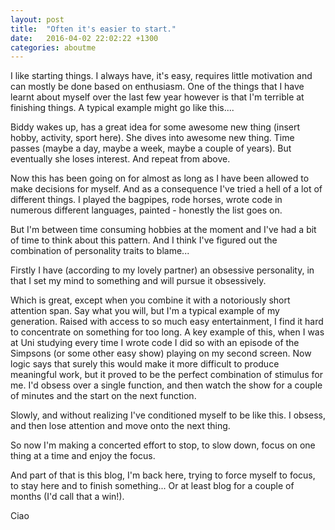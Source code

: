 ```yaml
---
layout: post
title:  "Often it's easier to start."
date:   2016-04-02 22:02:22 +1300
categories: aboutme
---
```


I like starting things. I always have, it's easy, requires little motivation and can mostly be done based on enthusiasm.
One of the things that I have learnt about myself over the last few year however is that I'm terrible at finishing things. A typical example might go like this....

Biddy wakes up, has a great idea for some awesome new thing (insert hobby, activity, sport here).
She dives into awesome new thing.
Time passes (maybe a day, maybe a week, maybe a couple of years).
But eventually she loses interest.
And repeat from above.

Now this has been going on for almost as long as I have been allowed to make decisions for myself.
And as a consequence I've tried a hell of a lot of different things. I played the bagpipes, rode horses, wrote code in numerous different languages, painted - honestly the list goes on.

But I'm between time consuming hobbies at the moment and I've had a bit of time to think about this pattern.
And I think I've figured out the combination of personality traits to blame...

Firstly I have (according to my lovely partner) an obsessive personality, in that I set my mind to something and will pursue it obsessively.

Which is great, except when you combine it with a notoriously short attention span. Say what you will, but I'm a typical example of my generation. Raised with access to so much easy entertainment, I find it hard to concentrate on something for too long. A key example of this, when I was at Uni studying every time I wrote code I did so with an episode of the Simpsons (or some other easy show) playing on my second screen. Now logic says that surely this would make it more difficult to produce meaningful work, but it proved to be the perfect combination of stimulus for me. I'd obsess over a single function, and then watch the show for a couple of minutes and the start on the next function.

Slowly, and without realizing I've conditioned myself to be like this.
I obsess, and then lose attention and move onto the next thing.

So now I'm making a concerted effort to stop, to slow down, focus on one thing at a time and enjoy the focus.

And part of that is this blog, I'm back here, trying to force myself to focus, to stay here and to finish something...
Or at least blog for a couple of months (I'd call that a win!).

Ciao
